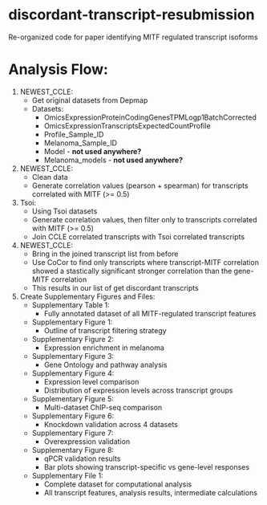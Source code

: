 # discordant-transcript-resubmission
Re-organized code for paper identifying MITF regulated transcript isoforms


# Analysis Flow:

1. NEWEST_CCLE:
   * Get original datasets from Depmap
   * Datasets:
      * OmicsExpressionProteinCodingGenesTPMLogp1BatchCorrected
      * OmicsExpressionTranscriptsExpectedCountProfile
      * Profile_Sample_ID
      * Melanoma_Sample_ID
      * Model - **not used anywhere?**
      * Melanoma_models - **not used anywhere?**
2. NEWEST_CCLE:
   * Clean data
   * Generate correlation values (pearson + spearman) for transcripts correlated with MITF (>= 0.5)
3. Tsoi:
   * Using Tsoi datasets
   * Generate correlation values, then filter only to transcripts correlated with MITF (>= 0.5)
   * Join CCLE correlated transcripts with Tsoi correlated transcripts
4. NEWEST_CCLE:
   * Bring in the joined transcript list from before
   * Use CoCor to find only transcripts where transcript-MITF correlation showed a stastically significant stronger correlation than the gene-MITF correlation
   * This results in our list of get discordant transcripts
5. Create Supplementary Figures and Files:
   * Supplementary Table 1:
      * Fully annotated dataset of all MITF-regulated transcript features
   * Supplementary Figure 1:
      * Outline of transcript filtering strategy
   * Supplementary Figure 2:
      * Expression enrichment in melanoma
   * Supplementary Figure 3:
      * Gene Ontology and pathway analysis
   * Supplementary Figure 4:
      * Expression level comparison
      * Distribution of expression levels across transcript groups
   * Supplementary Figure 5:
      * Multi-dataset ChIP-seq comparison
   * Supplementary Figure 6:
      * Knockdown validation across 4 datasets
    * Supplementary Figure 7:
      * Overexpression validation
    * Supplementary Figure 8:
      * qPCR validation results
      * Bar plots showing transcript-specific vs gene-level responses
   * Supplementary File 1:
      * Complete dataset for computational analysis
      * All transcript features, analysis results, intermediate calculations
